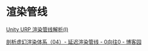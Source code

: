 # 渲染管线

[Unity URP 渲染管线解析(I)](https://zhuanlan.zhihu.com/p/115080701)

[剖析虚幻渲染体系（04）- 延迟渲染管线 - 0向往0 - 博客园](https://www.cnblogs.com/timlly/p/14732412.html)